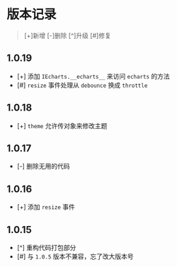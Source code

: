 # 版本记录

> [+]新增 [-]删除 [^]升级 [#]修复

## 1.0.19

* [+] 添加 `IEcharts.__echarts__` 来访问 `echarts` 的方法
* [#] `resize` 事件处理从 `debounce` 换成 `throttle`

## 1.0.18

* [+] `theme` 允许传对象来修改主题

## 1.0.17

* [-] 删除无用的代码

## 1.0.16

* [+] 添加 `resize` 事件

## 1.0.15

* [^] 重构代码打包部分
* [#] 与 `1.0.5` 版本不兼容，忘了改大版本号
